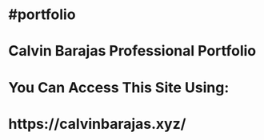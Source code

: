 <h1>#portfolio</h1>

<h1>Calvin Barajas Professional Portfolio</h1>

<h1>You Can Access This Site Using:</h1>

<h1>https://calvinbarajas.xyz/</h1>
